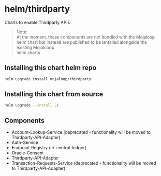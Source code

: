 # helm/thirdparty

Charts to enable Thirdparty APIs


> Note:  
> At the moment, these components are not bundled with the Mojaloop helm chart
> but instead are published to be isntalled alongside the existing Mojalooop  
> helm charts

## Installing this chart helm repo

```bash
helm upgrade install mojaloop/thirdparty
```


## Installing this chart from source

```bash
helm upgrade --install ./
```

## Components

- Account-Lookup-Service (deprecated - functionality will be moved to Thirdparty-API-Adapter)
- Auth-Service
- Endpoint-Registry (ie. central-ledger)
- Oracle-Consent
- Thirdparty-API-Adapter
- Transaction-Requests-Service (deprecated - functionality will be moved to Thirdparty-API-Adapter)


<!-- TODO: Diagram -->